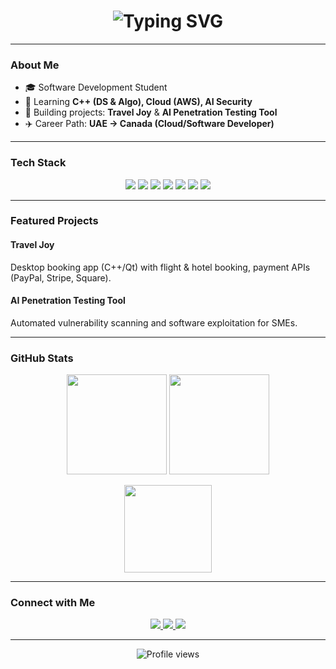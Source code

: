 <!-- Typing Animation -->
<h1 align="center">
  <img src="https://readme-typing-svg.herokuapp.com?font=Fira+Code&weight=600&size=30&pause=1000&center=true&vCenter=true&width=600&lines=Hi+There!+I'm+Kirollos+👋;Software+Development+Student;Cloud+%26+AI+Enthusiast;Future+Software+Engineer+in+Canada" alt="Typing SVG" />
</h1>

---

### **About Me**
- 🎓 Software Development Student  
- 🌱 Learning **C++ (DS & Algo), Cloud (AWS), AI Security**  
- 🚀 Building projects: **Travel Joy** & **AI Penetration Testing Tool**  
- ✈️ Career Path: **UAE → Canada (Cloud/Software Developer)**

---

### **Tech Stack**
<p align="center">
  <!-- Languages -->
  <img src="https://img.shields.io/badge/C++-00599C?style=for-the-badge&logo=c%2B%2B&logoColor=white" />
  <img src="https://img.shields.io/badge/Python-3776AB?style=for-the-badge&logo=python&logoColor=white" />
  <img src="https://img.shields.io/badge/Dart-0175C2?style=for-the-badge&logo=dart&logoColor=white" />
  <!-- Cloud -->
  <img src="https://img.shields.io/badge/AWS-232F3E?style=for-the-badge&logo=amazon-aws&logoColor=white" />
  <!-- Tools -->
  <img src="https://img.shields.io/badge/Linux-FCC624?style=for-the-badge&logo=linux&logoColor=black" />
  <img src="https://img.shields.io/badge/Docker-2496ED?style=for-the-badge&logo=docker&logoColor=white" />
  <img src="https://img.shields.io/badge/Git-F05032?style=for-the-badge&logo=git&logoColor=white" />
</p>

---

### **Featured Projects**
#### **Travel Joy**
Desktop booking app (C++/Qt) with flight & hotel booking, payment APIs (PayPal, Stripe, Square).  
#### **AI Penetration Testing Tool**
Automated vulnerability scanning and software exploitation for SMEs.

---

### **GitHub Stats**
<p align="center">
  <img src="https://github-readme-stats.vercel.app/api?username=YOUR_USERNAME&show_icons=true&theme=radical" height="160" />
  <img src="https://github-readme-streak-stats.herokuapp.com/?user=YOUR_USERNAME&theme=radical" height="160" />
</p>
<p align="center">
  <img src="https://github-readme-stats.vercel.app/api/top-langs/?username=YOUR_USERNAME&layout=compact&theme=radical" height="140" />
</p>

---

### **Connect with Me**
<p align="center">
  <a href="https://www.linkedin.com/in/YOUR_LINK/">
    <img src="https://img.shields.io/badge/LinkedIn-0077B5?style=for-the-badge&logo=linkedin&logoColor=white" />
  </a>
  <a href="mailto:YOUR_EMAIL@gmail.com">
    <img src="https://img.shields.io/badge/Gmail-EA4335?style=for-the-badge&logo=gmail&logoColor=white" />
  </a>
  <a href="https://github.com/YOUR_USERNAME">
    <img src="https://img.shields.io/badge/GitHub-181717?style=for-the-badge&logo=github&logoColor=white" />
  </a>
</p>

---

<p align="center">
  <img src="https://komarev.com/ghpvc/?username=YOUR_USERNAME&style=flat-square&color=blue" alt="Profile views" />
</p>
